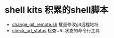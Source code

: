 # shell kits 积累的shell脚本

- [change_git_remote.sh](./change_git_remote.sh/index.sh) 批量修改git远程地址
- [check_url_status](./check_url_status/package.json) 检查URL状态的命令行工具